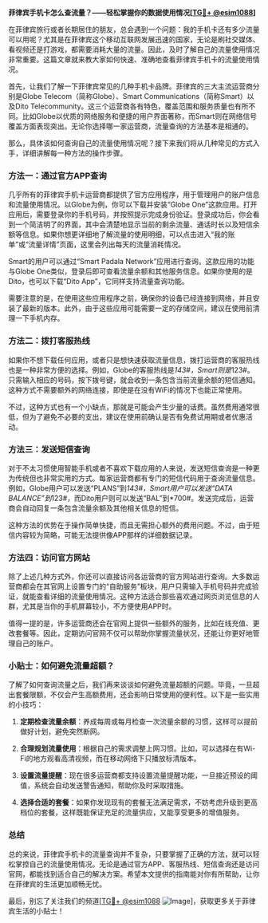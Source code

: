 **菲律宾手机卡怎么查流量？——轻松掌握你的数据使用情况[[TG💪+ @esim1088](https://t.me/s/esim1088)]**

在菲律宾旅行或者长期居住的朋友，总会遇到一个问题：我的手机卡还有多少流量可以用呢？尤其是在菲律宾这个移动互联网发展迅速的国家，无论是刷社交媒体、看视频还是打游戏，都需要消耗大量的流量。因此，及时了解自己的流量使用情况非常重要。这篇文章就来教大家如何快速、准确地查看菲律宾手机卡的流量使用情况。

首先，让我们了解一下菲律宾常见的几种手机卡品牌。菲律宾的三大主流运营商分别是Globe Telecom（简称Globe）、Smart Communications（简称Smart）以及Dito Telecommunity。这三个运营商各有特色，覆盖范围和服务质量也有所不同。比如Globe以优质的网络服务和便捷的用户界面著称，而Smart则在网络信号覆盖方面表现突出。无论你选择哪一家运营商，流量查询的方法基本是相通的。

那么，具体该如何查询自己的流量使用情况呢？接下来我们将从几种常见的方式入手，详细讲解每一种方法的操作步骤。

### 方法一：通过官方APP查询

几乎所有的菲律宾手机卡运营商都提供了官方应用程序，用于管理用户的账户信息和流量使用情况。以Globe为例，你可以下载并安装“Globe One”这款应用。打开应用后，需要登录你的手机号码，并按照提示完成身份验证。登录成功后，你会看到一个简洁明了的界面，其中会清楚地显示当前的剩余流量、通话时长以及短信余额等信息。如果你想更详细地了解流量的使用明细，可以点击进入“我的账单”或“流量详情”页面，这里会列出每天的流量消耗情况。

Smart的用户可以通过“Smart Padala Network”应用进行查询。这款应用的功能与Globe One类似，登录后即可查看流量余额和其他服务信息。如果你使用的是Dito，也可以下载“Dito App”，它同样支持流量查询功能。

需要注意的是，在使用这些应用程序之前，确保你的设备已经连接到网络，并且安装了最新的版本。此外，由于这些应用可能需要一定的存储空间，建议在使用前清理一下手机内存。

### 方法二：拨打客服热线

如果你不想下载任何应用，或者只是想快速获取流量信息，拨打运营商的客服热线也是一种非常方便的选择。例如，Globe的客服热线是*143#，Smart则是*123#。只需输入相应的号码，按下拨号键，就会收到一条包含当前流量余额的短信通知。这种方式不需要额外的网络连接，即使是在没有WiFi的情况下也能正常使用。

不过，这种方式也有一个小缺点，那就是可能会产生少量的话费。虽然费用通常很低，但为了避免不必要的支出，建议在使用前确认是否有免费试用期或者优惠活动。

### 方法三：发送短信查询

对于不太习惯使用智能手机或者不喜欢下载应用的人来说，发送短信查询是一种更为传统但也非常实用的方式。每家运营商都有专门的短信代码用于查询流量信息。例如，Globe用户可以发送“PLANS”到*143#，Smart用户可以发送“DATA BALANCE”到*123#，而Dito用户则可以发送“BAL”到*700#。发送完成后，运营商会自动回复一条包含流量余额及其他相关信息的短信。

这种方法的优势在于操作简单快捷，而且无需担心额外的费用问题。不过，由于短信内容较为简略，可能无法提供像APP那样的详细数据记录。

### 方法四：访问官方网站

除了上述几种方式外，你还可以直接访问各运营商的官方网站进行查询。大多数运营商都会在其官网上设置专门的“自助服务”板块，用户只需输入手机号码并完成验证，就能查看详细的流量使用情况。这种方法适合那些喜欢通过网页浏览信息的人群，尤其是当你的手机屏幕较小，不方便使用APP时。

值得一提的是，许多运营商还会在官网上提供一些额外的服务，比如在线充值、更改套餐等。因此，定期访问官网不仅可以帮助你掌握流量状况，还能让你更好地管理自己的账户。

### 小贴士：如何避免流量超额？

了解了如何查询流量之后，我们再来谈谈如何避免流量超额的问题。毕竟，一旦超出套餐限额，不仅会产生高额费用，还会影响日常使用的便利性。以下是一些实用的小技巧：

1. **定期检查流量余额**：养成每周或每月检查一次流量余额的习惯，这样可以提前做好计划，避免突然断网。
   
2. **合理规划流量使用**：根据自己的需求调整上网习惯。比如，可以选择在有Wi-Fi的地方观看高清视频，而在移动网络下只播放标清版本。

3. **设置流量提醒**：现在很多运营商都支持设置流量提醒功能，一旦接近预设的阈值，系统会自动发送警告通知，帮助你及时采取措施。

4. **选择合适的套餐**：如果你发现现有的套餐无法满足需求，不妨考虑升级到更高档位的套餐，这样既能保证充足的流量供应，又能享受更多的增值服务。

### 总结

总的来说，菲律宾手机卡的流量查询并不复杂，只要掌握了正确的方法，就可以轻松掌控自己的流量使用情况。无论是通过官方APP、客服热线、短信查询还是访问官网，都能找到适合自己的解决方案。希望本文提供的指南能对你有所帮助，让你在菲律宾的生活更加顺畅无忧。

最后，别忘了关注我们的频道[[TG💪+ @esim1088](https://t.me/s/esim1088) ![Image](https://i.postimg.cc/4NQfJmqS/Snipaste-2025-05-13-00-14-12.png)]，获取更多关于菲律宾生活的小贴士！